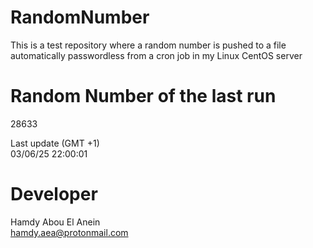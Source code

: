 # RandomNumber    
This is a test repository where a random number is pushed to a file automatically passwordless from a cron job in my Linux CentOS server    
# Random Number of the last run   
28633
      
Last update (GMT +1)    
03/06/25 22:00:01
# Developer    
Hamdy Abou El Anein   
hamdy.aea@protonmail.com
